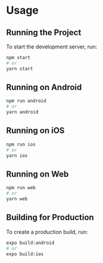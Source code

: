 # Usage

## Running the Project
To start the development server, run:
```sh
npm start
# or
yarn start
```

## Running on Android
```sh
npm run android
# or
yarn android
```

## Running on iOS
```sh
npm run ios
# or
yarn ios
```

## Running on Web
```sh
npm run web
# or
yarn web
```

## Building for Production
To create a production build, run:
```sh
expo build:android
# or
expo build:ios
```